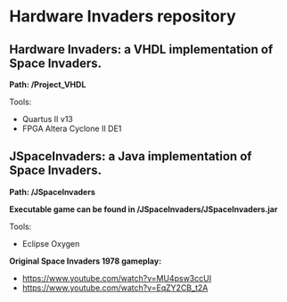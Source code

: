 # Hardware Invaders repository

## Hardware Invaders: a VHDL implementation of Space Invaders.
**Path: /Project_VHDL**

Tools: 
* Quartus II v13
* FPGA Altera Cyclone II DE1

## JSpaceInvaders: a Java implementation of Space Invaders.
**Path: /JSpaceInvaders**

**Executable game can be found in /JSpaceInvaders/JSpaceInvaders.jar**

Tools: 
* Eclipse Oxygen

**Original Space Invaders 1978 gameplay:**
* https://www.youtube.com/watch?v=MU4psw3ccUI
* https://www.youtube.com/watch?v=EqZY2CB_t2A
